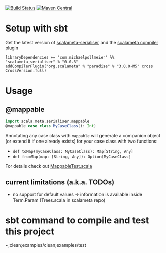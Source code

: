 [![Build Status](https://secure.travis-ci.org/mpollmeier/scalameta-serialiser.png?branch=master)](http://travis-ci.org/mpollmeier/scalameta-serialiser)
[![Maven Central](https://maven-badges.herokuapp.com/maven-central/com.michaelpollmeier/scalameta_serialiser_2.11/badge.svg)](https://maven-badges.herokuapp.com/maven-central/com.michaelpollmeier/scalameta_serialiser_2.11)

# Setup with sbt
Get the latest version of [scalameta-serialiser](https://maven-badges.herokuapp.com/maven-central/com.michaelpollmeier/scalameta_serialiser_2.11) and the [scalameta compiler plugin](https://maven-badges.herokuapp.com/maven-central/org.scalameta/paradise_2.11.8)

```
libraryDependencies += "com.michaelpollmeier" %% "scalameta_serialiser" % "0.0.3"
addCompilerPlugin("org.scalameta" % "paradise" % "3.0.0-M5" cross CrossVersion.full)
```

# Usage

## @mappable

```scala
import scala.meta.serialiser.mappable
@mappable case class MyCaseClass(i: Int)
```

Annotating any case class with `mappable` will generate a companion object (or extend it if one already exists) for your case class with two functions: 
* `def toMap(myCaseClass: MyCaseClass): Map[String, Any]` 
* `def fromMap(map: [String, Any]): Option[MyCaseClass]`

For details check out [MappableTest.scala](examples/src/test/scala/scala/meta/serialiser/MappableTest.scala)

## current limitations (a.k.a. TODOs)
* no support for default values -> information is available inside Term.Param (Trees.scala in scalameta repo)

# sbt command to compile and test this project
~;clean;examples/clean;examples/test
